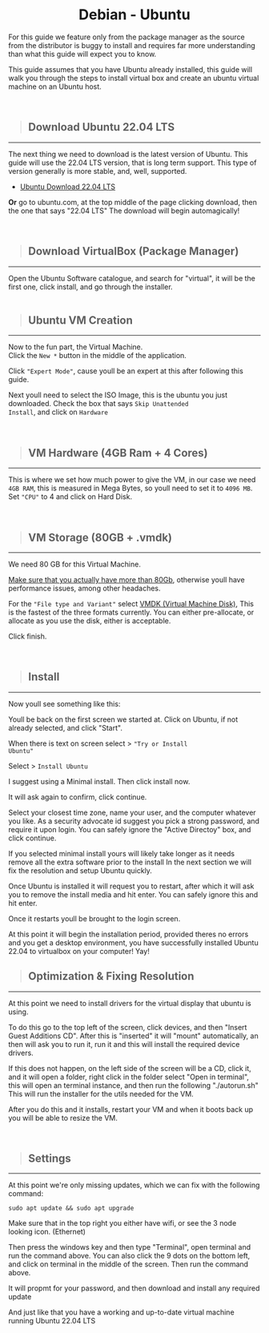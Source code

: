
<h1></h1>

<h1 align=center> Debian - Ubuntu </h1>
<p>
For this guide we feature only from the package manager as the source from the distributor is buggy to install and requires far more understanding than what this guide will expect you to know.

This guide assumes that you have Ubuntu already installed, this guide will walk you through the steps to install virtual box and create an ubuntu virtual machine on an Ubuntu host.
</p>
<br>

> <h2>Download Ubuntu 22.04 LTS </h2>

---

<p>
The next thing we need to download is the latest version of Ubuntu. This guide will use the 22.04 LTS version, that is
long term support. This type of version generally is more stable, and, well, supported.

- [Ubuntu Download 22.04 LTS](https://ubuntu.com/download/desktop/thank-you?version=22.04.1&architecture=amd64)

**Or** go to ubuntu.com, at the top middle of the page clicking download, then the one that says "22.04 LTS" The download will begin automagically!
</p><br>

> <h2>Download VirtualBox (Package Manager)</h2>

---

<p>
Open the Ubuntu Software catalogue, and search for "virtual", it will be the first one, click install, and go through the installer.
<br><br>

><h2> Ubuntu VM Creation</h2>

---

<p>
Now to the fun part, the Virtual Machine. <br>
Click the <code>New *</code> button in the middle of the application.

Click <code>"Expert Mode"</code>, cause youll be an expert at this after following this guide.
 
Next youll need to select the ISO Image, this is the ubuntu you just downloaded.
Check the box that says <code>Skip Unattended Install</code>, and click on <code>Hardware</code>
</p><br>

> <h2>VM Hardware (4GB Ram + 4 Cores)
---

<p>
This is where we set how much power to give the VM, in our case we need <code>4GB RAM</code>, this is measured in Mega Bytes, so youll need to set it to <code>4096 MB</code>.
Set <code>"CPU"</code> to 4 and click on Hard Disk.
</p><br>

> <h2> VM Storage (80GB + .vmdk)
---

<p>
We need 80 GB for this Virtual Machine.

<u>Make sure that you actually have more than 80Gb</u>, otherwise youll have performance issues, among other headaches. 

For the <code>"File type and Variant"</code> select <u>VMDK (Virtual Machine Disk)</u>, This is the fastest of the three formats currently. You can either pre-allocate, or allocate as you use the disk, either is acceptable.

Click finish.
</p><br>

> <h2> Install
---


Now youll see something like this: 
[](/Linux/img/UbuntuComplete.jpg)


Youll be back on the first screen we started at. Click on Ubuntu, if not already selected, and click "Start".

When there is text on screen select > <code>"Try or Install Ubuntu"</code>

Select > <code>Install Ubuntu</code> 

I suggest using a Minimal install. Then click install now.

It will ask again to confirm, click continue.

Select your closest time zone, name your user, and the computer whatever you like. 
As a security advocate id suggest you pick a strong password, and require it upon login. 
You can safely ignore the "Active Directoy" box, and click continue.

If you selected minimal install yours will likely take longer as it needs remove all the extra software prior to the install
In the next section we will fix the resolution and setup Ubuntu quickly.

Once Ubuntu is installed it will request you to restart, after which it will ask you to remove the install media and hit enter.
You can safely ignore this and hit enter.

Once it restarts youll be brought to the login screen.

At this point it will begin the installation period, provided theres no errors and you get a desktop environment,
you have successfully installed Ubuntu 22.04 to virtualbox on your computer! Yay!
<br>


> <h2>Optimization & Fixing Resolution
---

<p>
At this point we need to install drivers for the virtual display that ubuntu is using.

To do this go to the top left of the screen, click devices, and then "Insert Guest Additions CD".
After this is "inserted" it will "mount" automatically, an then will ask you to run it, run it and this will install
the required device drivers.

If this does not happen, on the left side of the screen will be a CD, click it, and it will open a folder, right click in the folder 
select "Open in terminal", this will open an terminal instance, and then run the following "./autorun.sh" 
This will run the installer for the utils needed for the VM.

After you do this and it installs, restart your VM and when it boots back up you will be able to resize the VM.
</p><br>


> <h2>Settings
---

<p>
At this point we're only missing updates, which we can fix with the following command:

```sudo apt update && sudo apt upgrade ```

Make sure that in the top right you either have wifi, or see the 3 node looking icon. (Ethernet)

Then press the windows key and then type "Terminal", open terminal and run the command above.
You can also click the 9 dots on the bottom left, and click on terminal in the middle of the screen. Then run the command
above.

It will propmt for your password, and then download and install any required update

And just like that you have a working and up-to-date virtual machine running Ubuntu 22.04 LTS
</p>